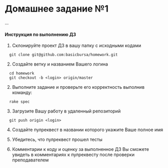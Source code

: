 # Домашнее задание №1

...

#### Инструкция по выполнению ДЗ

1. Склонируйте проект ДЗ в вашу папку с исходными кодами

  ```
    git clone git@github.com:basicbursa/homework.git
  ```

2. Cоздайте ветку и названием Вашего логина

  ```
    cd homework
    git checkout -b <login> origin/master
  ```

2. Выполните задание и проверьте его корректность выполнив команду:

  ```
    rake spec
  ```

3. Загрузите Вашу работу в удаленный репозиторий

  ```
    git push origin <login>
  ```

4. Создайте пулреквест в названии которого укажите Ваше полное имя

5. Убедитесь, что пулреквест прошел тесты

6. Комментарии к коду и оценку за выполненное ДЗ Вы сможете увидеть в
комментариях к пулреквесту после проверки преподавателем
